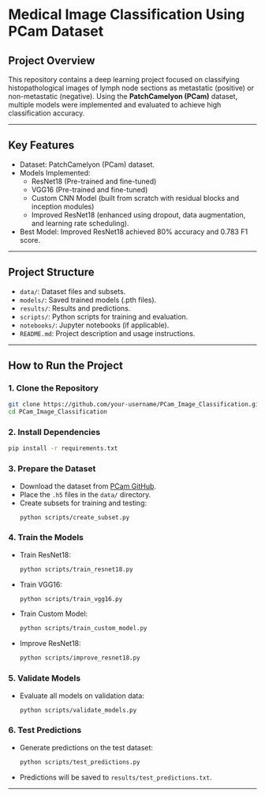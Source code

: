 # **Medical Image Classification Using PCam Dataset**

## **Project Overview**

This repository contains a deep learning project focused on classifying histopathological images of lymph node sections as metastatic (positive) or non-metastatic (negative). Using the **PatchCamelyon (PCam)** dataset, multiple models were implemented and evaluated to achieve high classification accuracy.

---

## **Key Features**

- Dataset: PatchCamelyon (PCam) dataset.
- Models Implemented:
  - ResNet18 (Pre-trained and fine-tuned)
  - VGG16 (Pre-trained and fine-tuned)
  - Custom CNN Model (built from scratch with residual blocks and inception modules)
  - Improved ResNet18 (enhanced using dropout, data augmentation, and learning rate scheduling).
- Best Model: Improved ResNet18 achieved 80% accuracy and 0.783 F1 score.

---

## **Project Structure**

- `data/`: Dataset files and subsets.
- `models/`: Saved trained models (.pth files).
- `results/`: Results and predictions.
- `scripts/`: Python scripts for training and evaluation.
- `notebooks/`: Jupyter notebooks (if applicable).
- `README.md`: Project description and usage instructions.

---

## **How to Run the Project**

### **1. Clone the Repository**

```bash
git clone https://github.com/your-username/PCam_Image_Classification.git
cd PCam_Image_Classification
```

### **2. Install Dependencies**

```bash
pip install -r requirements.txt
```

### **3. Prepare the Dataset**

- Download the dataset from [PCam GitHub](https://github.com/basveeling/pcam).
- Place the `.h5` files in the `data/` directory.
- Create subsets for training and testing:
  ```bash
  python scripts/create_subset.py
  ```

### **4. Train the Models**

- Train ResNet18:
  ```bash
  python scripts/train_resnet18.py
  ```
- Train VGG16:
  ```bash
  python scripts/train_vgg16.py
  ```
- Train Custom Model:
  ```bash
  python scripts/train_custom_model.py
  ```
- Improve ResNet18:
  ```bash
  python scripts/improve_resnet18.py
  ```

### **5. Validate Models**

- Evaluate all models on validation data:
  ```bash
  python scripts/validate_models.py
  ```

### **6. Test Predictions**

- Generate predictions on the test dataset:
  ```bash
  python scripts/test_predictions.py
  ```
- Predictions will be saved to `results/test_predictions.txt`.

---

